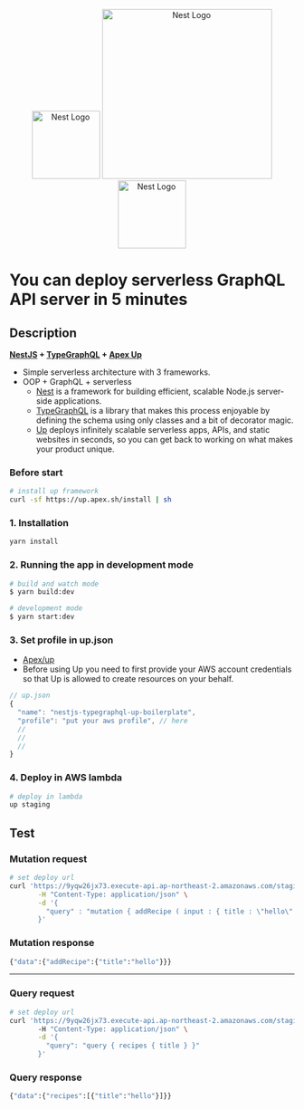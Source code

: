 <p align="center">
    <a href="https://typegraphql.com/" target="blank"><img src="https://typegraphql.com/img/logo.png" width="120" alt="Nest Logo" /></a>
  <a href="http://nestjs.com/" target="blank"><img src="https://nestjs.com/img/logo_text.svg" width="300" alt="Nest Logo" /></a>
      <a href="https://apex.sh/docs/up/" target="blank"><img src="https://apex-software.imgix.net/apex/site/favicons/light/32.png" width="120" alt="Nest Logo" /></a>
</p>

# You can deploy serverless GraphQL API server in 5 minutes

## Description

**[NestJS](https://nestjs.com/) + [TypeGraphQL](https://typegraphql.com/)  + [Apex Up](https://apex.sh/docs/up/)**

- Simple serverless architecture with 3 frameworks.
- OOP + GraphQL + serverless
  - [Nest](https://github.com/nestjs/nest) is a framework for building efficient, scalable Node.js server-side applications.
  - [TypeGraphQL](https://typegraphql.com/) is a library that makes this process enjoyable by defining the schema using only classes and a bit of decorator magic.
  - [Up](https://apex.sh/docs/up/) deploys infinitely scalable serverless apps, APIs, and static websites in seconds, so you can get back to working on what makes your product unique.

### Before start

```bash
# install up framework
curl -sf https://up.apex.sh/install | sh
```

### 1. Installation

```bash
yarn install
```

### 2. Running the app in development mode

```bash
# build and watch mode
$ yarn build:dev

# development mode
$ yarn start:dev
```

### 3. Set profile in up.json

- [Apex/up](https://apex.sh/docs/up/credentials/)
- Before using Up you need to first provide your AWS account credentials so that Up is allowed to create resources on your behalf.

```js
// up.json
{
  "name": "nestjs-typegraphql-up-boilerplate",
  "profile": "put your aws profile", // here
  //
  //
  //
}
```

### 4. Deploy in AWS lambda

```bash
# deploy in lambda
up staging
```

## Test

### Mutation request

```bash
# set deploy url
curl 'https://9yqw26jx73.execute-api.ap-northeast-2.amazonaws.com/staging/graphql' \
       -H "Content-Type: application/json" \
       -d '{
         "query" : "mutation { addRecipe ( input : { title : \"hello\" }) { title }}"
       }'
```

### Mutation response

```bash
{"data":{"addRecipe":{"title":"hello"}}}
```

---

### Query request

```bash
# set deploy url
curl 'https://9yqw26jx73.execute-api.ap-northeast-2.amazonaws.com/staging/graphql' \ 
       -H "Content-Type: application/json" \
       -d '{
         "query": "query { recipes { title } }"
       }'
```

### Query response

```bash
{"data":{"recipes":[{"title":"hello"}]}}
```
